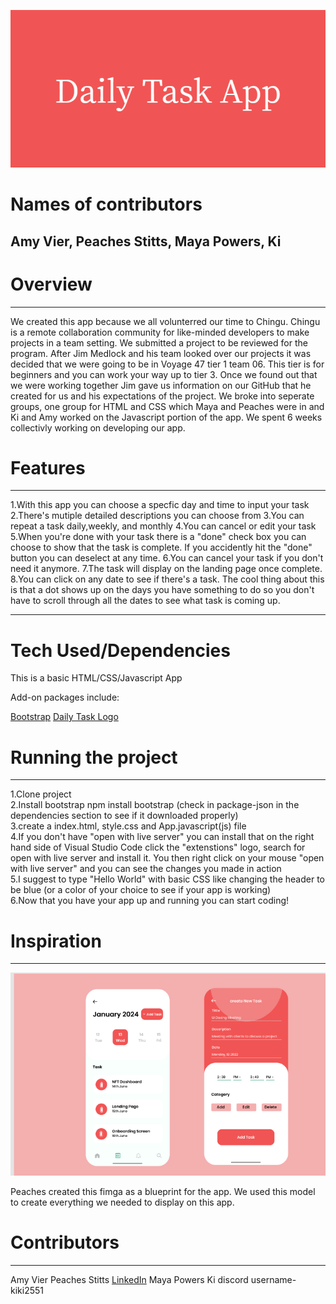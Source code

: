 ![](Image/Daily_Task_App.png)
# Names of contributors #
Amy Vier,
Peaches Stitts,
Maya Powers,
Ki 
-----------------------------------------------------------------------------------------
# Overview #
------------------------------------------------------------------------------------------
 We created this app because we all volunterred our time to Chingu. Chingu is a remote collaboration community for like-minded developers to make projects in a team setting. We submitted a project to be reviewed for the program. After Jim Medlock and his team looked over our projects it was decided that we were going to be in Voyage 47 tier 1 team 06. This tier is for beginners and you can work your way up to tier 3. Once we found out that we were working together Jim gave us information on our GitHub that he created for us and his expectations of the project. We broke into seperate groups, one group for HTML and CSS which Maya and Peaches were in and Ki and Amy worked on the Javascript portion of the app. We spent 6 weeks collectivly working on developing our app.


# Features #
----------------------------------------------------------------------------------------------
1.With this app you can choose a specfic day and time to input your task
2.There's mutiple detailed descriptions you can choose from
3.You can repeat a task daily,weekly, and monthly
4.You can cancel or edit your task
5.When you're done with your task there is a "done" check box you can choose to show that the task is complete. If you accidently hit the "done" button you can deselect at any time.
6.You can cancel your task if you don't need it anymore.
7.The task will display on the landing page once complete.
8.You can click on any date to see if there's a task. The cool thing about this is that a dot shows up on the days you have something to do so you don't have to scroll through all the dates to see what task is coming up. 

----------------------------------------------------------------------------------------------
# Tech Used/Dependencies #
This is a basic HTML/CSS/Javascript App

Add-on packages include:

[Bootstrap](https://getbootstrap.com/docs/4.0/getting-started/introduction/)
[Daily Task Logo](https://banner.godori.dev/)

# Running the project #
--------------------------------------------------------------------------------------------

1.Clone project<br>
2.Install bootstrap npm install bootstrap (check in package-json in the dependencies section to see if it downloaded properly) <br>
3.create a index.html, style.css and App.javascript(js) file<br>
4.If you don't have "open with live server" you can install that on the right hand side of Visual Studio Code click the "extenstions" logo, search for open with live server and install it. You then right click on your mouse "open with live server" and you can see the changes you made in action <br>
5.I suggest to type "Hello World" with basic CSS like changing the header to be blue (or a color of your choice to see if your app is working)<br>
6.Now that you have your app up and running you can start coding!<br>

# Inspiration #
------------------------------------------------------------------------------------------
![Figma prototype](Image/figma.png)

Peaches created this fimga as a blueprint for the app. We used this model to create everything we needed to display on this app.

# Contributors #
--------------------------------------------------------------------------------------------
Amy Vier
Peaches Stitts [LinkedIn](https://www.linkedin.com/in/chawntel-stitts-143780157/)
Maya Powers
Ki discord username- kiki2551


